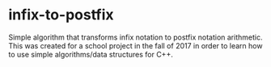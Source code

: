 # infix-to-postfix
Simple algorithm that transforms infix notation to postfix notation arithmetic. 
This was created for a school project in the fall of 2017 in order to learn how to use simple algorithms/data structures for C++. 
